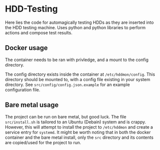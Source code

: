 # HDD-Testing

Here lies the code for automagically testing HDDs as they are inserted into the HDD testing machine. 
Uses python and python libraries to perform actions and compose test results.

## Docker usage

The container needs to be ran with privledge, and a mount to the config directory.

The config directory exists inside the container at `/etc/hddmon/config`. This directory should be mounted to, with a config file existing in your system directory. See `src/config/config.json.example` for an example configuration file.

## Bare metal usage

The project can be run on bare metal, but good luck. The file `src/install.sh` is tailored to an Ubuntu (Debain) system and is crappy. However, this will attempt to install the project to `/etc/hddmon` and create a service entry for `systemd`. It might be worth noting that in both the docker container and the bare metal install, only the `src` directory and its contents are copied/used for the project to run.